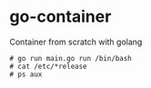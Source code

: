 # go-container
Container from scratch with golang

```
# go run main.go run /bin/bash
# cat /etc/*release
# ps aux 
```
